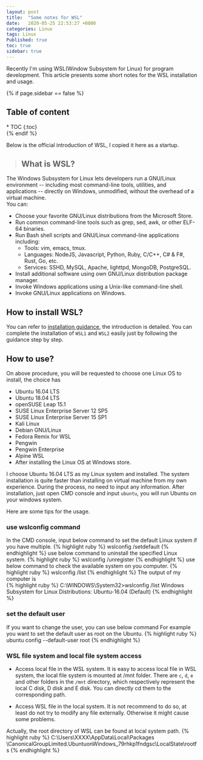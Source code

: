 ```yaml
---
layout: post
title:  "Some notes for WSL"
date:   2020-05-25 22:53:27 +0800
categories: Linux
tags: Linux
Published: true
toc: true
sidebar: true
---
```

Recently I'm using WSL(Window Subsystem for Linux) for program development. This article presents some short notes for the WSL installation and usage.

{% if page.sidebar == false %}
<div class = "separator"></div>
<h2 class="no_toc">Table of content</h2> 
* TOC
{:toc}
<div class = "separator"></div>
{% endif %}

Below is the official introduction of WSL, I copied it here as a startup.

> ## What is WSL?   
The Windows Subsystem for Linux lets developers run a GNU/Linux environment -- including most command-line tools, utilities, and applications -- directly on Windows, unmodified, without the overhead of a virtual machine.   
You can:   
+ Choose your favorite GNU/Linux distributions from the Microsoft Store.
+ Run common command-line tools such as grep, sed, awk, or other ELF-64 binaries.
+ Run Bash shell scripts and GNU/Linux command-line applications including:   
  + Tools: vim, emacs, tmux.    
  + Languages: NodeJS, Javascript, Python, Ruby, C/C++, C# & F#, Rust, Go, etc.    
  + Services: SSHD, MySQL, Apache, lighttpd, MongoDB, PostgreSQL.   
+ Install additional software using own GNU/Linux distribution package manager.
+ Invoke Windows applications using a Unix-like command-line shell.
+ Invoke GNU/Linux applications on Windows.

## How to install WSL?
You can refer to [installation guidance](https://docs.microsoft.com/en-us/windows/wsl/install-win10), the introduction is detailed. You can complete the installation of `WSL1` and `WSL2` easily just by following the guidance step by step. 

## How to use?
On above procedure, you will be requested to choose one Linux OS to install, the choice has 
+ Ubuntu 16.04 LTS
+ Ubuntu 18.04 LTS
+ openSUSE Leap 15.1
+ SUSE Linux Enterprise Server 12 SP5
+ SUSE Linux Enterprise Server 15 SP1
+ Kali Linux
+ Debian GNU/Linux
+ Fedora Remix for WSL
+ Pengwin
+ Pengwin Enterprise
+ Alpine WSL
+ After installing the Linux OS at Windows store.

I choose Ubuntu 16.04 LTS as my Linux system and installed. The system installation is quite faster than installing on virtual machine from my own experience. During the process, no need to input any information. 
After installation, just open CMD console and input `ubuntu`, you will run Ubuntu on your windows system. 

Here are some tips for the usage.

### use wslconfig command
In the CMD console, input below command to set the default Linux system if you have multiple.
{% highlight ruby %}
wslconfig /setdefault <DistributionName>
{% endhighlight %}
use below command to uninstall the specified Linux system.
{% highlight ruby %}
wslconfig /unregister <DistributionName>
{% endhighlight %}
use below command to check the available system on you computer.
{% highlight ruby %}
wslconfig /list
{% endhighlight %}
The output of my computer is  
{% highlight ruby %}
C:\WINDOWS\System32>wslconfig /list
Windows Subsystem for Linux Distributions:
Ubuntu-16.04 (Default)
{% endhighlight %}

### set the default user
If you want to change the user, you can use below command 
For example you want to set the default user as root on the Ubuntu.
{% highlight ruby %}
ubuntu config --default-user root
{% endhighlight %}

### WSL file system and local file system access
+ Access local file in the WSL system. 
It is easy to access local file in WSL system, the local file system is mounted at /mnt folder. There are `c`, `d`, `e` and other folders in the `/mnt` directory, which respectively represent the local C disk, D disk and E disk. You can directly cd them to the corresponding path.

+ Access WSL file in the local system. 
It is not recommend to do so, at least do not try to modify any file externally. Otherwise it might cause some problems.

Actually, the root directory of WSL can be found at local system path.
{% highlight ruby %}
C:\Users\XXXX\AppData\Local\Packages
\CanonicalGroupLimited.UbuntuonWindows_79rhkp1fndgsc\LocalState\rootfs
{% endhighlight %}

